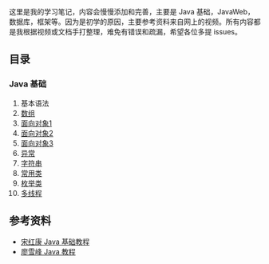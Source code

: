 这里是我的学习笔记，内容会慢慢添加和完善，主要是 Java 基础，JavaWeb，数据库，框架等。因为是初学的原因，主要参考资料来自网上的视频。所有内容都是我根据视频或文档手打整理，难免有错误和疏漏，希望各位多提 issues。
## 目录
### Java 基础
01. 基本语法
02. [数组](./JavaBase/doc/数组.md)
03. [面向对象1](./JavaBase/doc/面向对象1.md)
04. [面向对象2](./JavaBase/doc/面向对象2.md)
05. [面向对象3](./JavaBase/doc/面向对象3.md)
06. [异常](./JavaBase/doc/异常.md)
07. [字符串](./JavaBase/doc/字符串.md)
08. [常用类](./JavaBase/doc/常用类.md)
09. [枚举类](./JavaBase/doc/枚举类.md)
10. [多线程](./JavaBase/doc/多线程.md)

## 参考资料
* [宋红康 Java 基础教程](https://www.bilibili.com/video/av48144058)
* [廖雪峰 Java 教程](https://www.liaoxuefeng.com/wiki/1252599548343744)